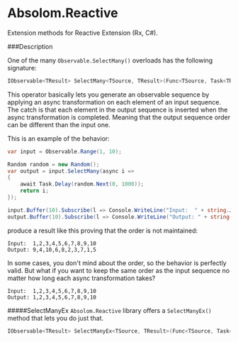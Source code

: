 # Absolom.Reactive
Extension methods for Reactive Extension (Rx, C#). 

###Description

One of the many ```Observable.SelectMany()``` overloads has the following signature:

```c#
IObservable<TResult> SelectMany<TSource, TResult>(Func<TSource, Task<TResult>> selector)
``` 

This operator basically lets you generate an observable sequence by applying an async transformation on each element of an input sequence. The catch is that each element in the output sequence is inserted when the async transformation is completed. Meaning that the output sequence order can be different than the input one.

This is an example of the behavior:  

```c#
var input = Observable.Range(1, 10);

Random random = new Random();
var output = input.SelectMany(async i =>
{
    await Task.Delay(random.Next(0, 1000));
    return i;
});

input.Buffer(10).Subscribe(l => Console.WriteLine("Input:  " + string.Join(",", l)));
output.Buffer(10).Subscribe(l => Console.WriteLine("Output: " + string.Join(",", l)));
``` 
produce a result like this proving that the order is not maintained:
```
Input:  1,2,3,4,5,6,7,8,9,10
Output: 9,4,10,6,8,2,3,7,1,5
```
In some cases, you don't mind about the order, so the behavior is perfectly valid. But what if you want to keep the same order as the input sequence no matter how long each async transformation takes?
```
Input:  1,2,3,4,5,6,7,8,9,10
Output: 1,2,3,4,5,6,7,8,9,10
```
#####SelectManyEx
```Absolom.Reactive``` library offers a ```SelectManyEx()``` method that lets you do just that. 
```c#
IObservable<TResult> SelectManyEx<TSource, TResult>(Func<TSource, Task<TResult>> selector)
``` 
